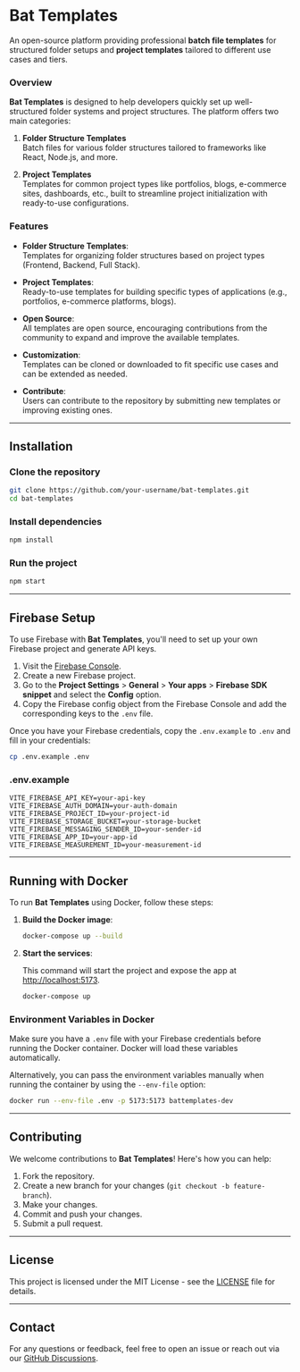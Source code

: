 # **Bat Templates**

An open-source platform providing professional **batch file templates** for structured folder setups and **project templates** tailored to different use cases and tiers.

### **Overview**

**Bat Templates** is designed to help developers quickly set up well-structured folder systems and project structures. The platform offers two main categories:

1. **Folder Structure Templates**  
   Batch files for various folder structures tailored to frameworks like React, Node.js, and more.

2. **Project Templates**  
   Templates for common project types like portfolios, blogs, e-commerce sites, dashboards, etc., built to streamline project initialization with ready-to-use configurations.

### **Features**

- **Folder Structure Templates**:  
  Templates for organizing folder structures based on project types (Frontend, Backend, Full Stack).
  
- **Project Templates**:  
  Ready-to-use templates for building specific types of applications (e.g., portfolios, e-commerce platforms, blogs).

- **Open Source**:  
  All templates are open source, encouraging contributions from the community to expand and improve the available templates.

- **Customization**:  
  Templates can be cloned or downloaded to fit specific use cases and can be extended as needed.

- **Contribute**:  
  Users can contribute to the repository by submitting new templates or improving existing ones.

---

## **Installation**

### Clone the repository

```bash
git clone https://github.com/your-username/bat-templates.git
cd bat-templates
```

### Install dependencies

```bash
npm install
```

### Run the project

```bash
npm start
```

---

## **Firebase Setup**

To use Firebase with **Bat Templates**, you'll need to set up your own Firebase project and generate API keys.

1. Visit the [Firebase Console](https://console.firebase.google.com/).
2. Create a new Firebase project.
3. Go to the **Project Settings** > **General** > **Your apps** > **Firebase SDK snippet** and select the **Config** option.
4. Copy the Firebase config object from the Firebase Console and add the corresponding keys to the `.env` file.

Once you have your Firebase credentials, copy the `.env.example` to `.env` and fill in your credentials:

```bash
cp .env.example .env
```

### **.env.example**

```env
VITE_FIREBASE_API_KEY=your-api-key
VITE_FIREBASE_AUTH_DOMAIN=your-auth-domain
VITE_FIREBASE_PROJECT_ID=your-project-id
VITE_FIREBASE_STORAGE_BUCKET=your-storage-bucket
VITE_FIREBASE_MESSAGING_SENDER_ID=your-sender-id
VITE_FIREBASE_APP_ID=your-app-id
VITE_FIREBASE_MEASUREMENT_ID=your-measurement-id
```

---

## **Running with Docker**

To run **Bat Templates** using Docker, follow these steps:

1. **Build the Docker image**:

   ```bash
   docker-compose up --build
   ```

2. **Start the services**:

   This command will start the project and expose the app at [http://localhost:5173](http://localhost:5173).

   ```bash
   docker-compose up
   ```

### **Environment Variables in Docker**

Make sure you have a `.env` file with your Firebase credentials before running the Docker container. Docker will load these variables automatically.

Alternatively, you can pass the environment variables manually when running the container by using the `--env-file` option:

```bash
docker run --env-file .env -p 5173:5173 battemplates-dev
```

---

## **Contributing**

We welcome contributions to **Bat Templates**! Here's how you can help:

1. Fork the repository.
2. Create a new branch for your changes (`git checkout -b feature-branch`).
3. Make your changes.
4. Commit and push your changes.
5. Submit a pull request.

---

## **License**

This project is licensed under the MIT License - see the [LICENSE](LICENSE) file for details.

---

## **Contact**

For any questions or feedback, feel free to open an issue or reach out via our [GitHub Discussions](https://github.com/SrisailamKakurala/BatTemplates/discussions).
